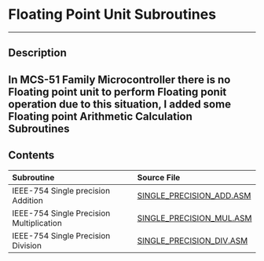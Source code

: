 # Floating Point Unit Subroutines 
------------------------------------------------------------------------------

## Description
In MCS-51 Family Microcontroller there is no Floating point unit to perform Floating ponit operation 
due to this situation, I added some Floating point Arithmetic Calculation Subroutines 
----------------------------------------------------------------------------

## Contents


Subroutine                               |  Source File  
:----------------------------------------| :---------------------------
IEEE-754 Single precision Addition       | [SINGLE_PRECISION_ADD.ASM]
IEEE-754 Single Precision Multiplication | [SINGLE_PRECISION_MUL.ASM]
IEEE-754 Single Precision Division       | [SINGLE_PRECISION_DIV.ASM]










[SINGLE_PRECISION_MUL.ASM]:https://github.com/syeedameen/mcs-51-subroutines/blob/master/FLOATING%20POINT%20UNIT%20SUBROUTINES/SINGLE_PRECISION_MUL.ASM
[SINGLE_PRECISION_DIV.ASM]:https://github.com/syeedameen/mcs-51-subroutines/blob/master/FLOATING%20POINT%20UNIT%20SUBROUTINES/SINGLE_PRECISION_DIV.ASM
[SINGLE_PRECISION_ADD.ASM]:https://github.com/syeedameen/mcs-51-subroutines/blob/master/FLOATING%20POINT%20UNIT%20SUBROUTINES/SINGLE_PRECISION_ADD.ASM
